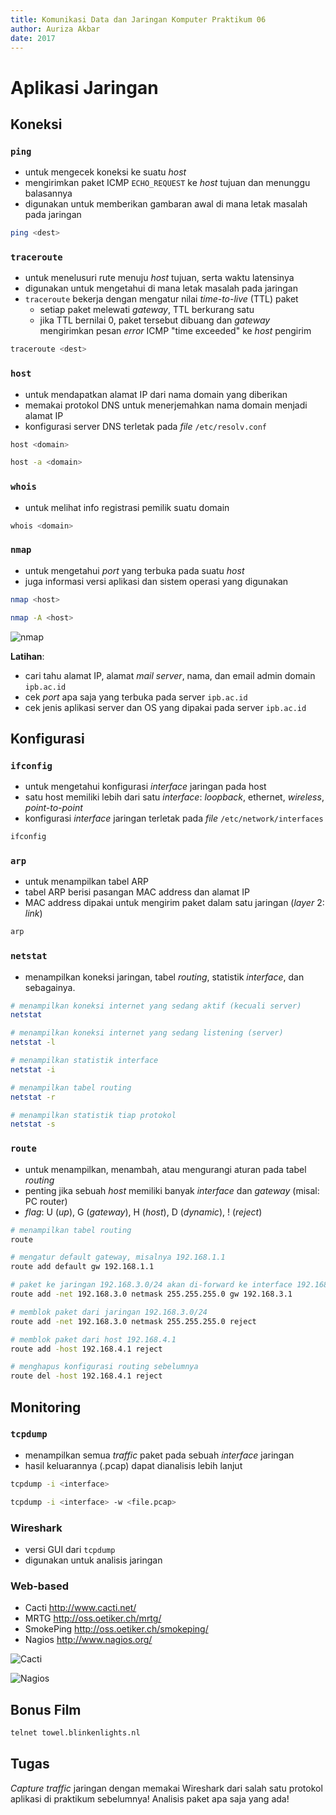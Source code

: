 ```yaml
---
title: Komunikasi Data dan Jaringan Komputer Praktikum 06
author: Auriza Akbar
date: 2017
---
```


# Aplikasi Jaringan


## Koneksi


### `ping`

- untuk mengecek koneksi ke suatu *host*
- mengirimkan paket ICMP `ECHO_REQUEST` ke *host* tujuan dan menunggu balasannya
- digunakan untuk memberikan gambaran awal di mana letak masalah pada jaringan

```bash
ping <dest>
```

### `traceroute`

- untuk menelusuri rute menuju *host* tujuan, serta waktu latensinya
- digunakan untuk mengetahui di mana letak masalah pada jaringan
- `traceroute` bekerja dengan mengatur nilai *time-to-live* (TTL) paket
    - setiap paket melewati *gateway*, TTL berkurang satu
    - jika TTL bernilai 0, paket tersebut dibuang dan *gateway* mengirimkan pesan *error* ICMP "time exceeded" ke *host* pengirim

```bash
traceroute <dest>
```

### `host`

- untuk mendapatkan alamat IP dari nama domain yang diberikan
- memakai protokol DNS untuk menerjemahkan nama domain menjadi alamat IP
- konfigurasi server DNS terletak pada *file* `/etc/resolv.conf`

```bash
host <domain>

host -a <domain>
```

### `whois`

- untuk melihat info registrasi pemilik suatu domain

```bash
whois <domain>
```

### `nmap`

- untuk mengetahui *port* yang terbuka pada suatu *host*
- juga informasi versi aplikasi dan sistem operasi yang digunakan

```bash
nmap <host>

nmap -A <host>
```

![nmap](etc/7/nmap.jpg)

**Latihan**:

- cari tahu alamat IP, alamat *mail server*, nama, dan email admin domain `ipb.ac.id`
- cek *port* apa saja yang terbuka pada server `ipb.ac.id`
- cek jenis aplikasi server dan OS yang dipakai pada server `ipb.ac.id`


## Konfigurasi

### `ifconfig`

- untuk mengetahui konfigurasi *interface* jaringan pada host
- satu host memiliki lebih dari satu *interface*: *loopback*, ethernet, *wireless*, *point-to-point*
- konfigurasi *interface* jaringan terletak pada *file* `/etc/network/interfaces`

```bash
ifconfig
```

### `arp`

- untuk menampilkan tabel ARP
- tabel ARP berisi pasangan MAC address dan alamat IP
- MAC address dipakai untuk mengirim paket dalam satu jaringan (*layer* 2: *link*)

```bash
arp
```

### `netstat`

- menampilkan koneksi jaringan, tabel *routing*, statistik *interface*, dan sebagainya.

```bash
# menampilkan koneksi internet yang sedang aktif (kecuali server)
netstat

# menampilkan koneksi internet yang sedang listening (server)
netstat -l

# menampilkan statistik interface
netstat -i

# menampilkan tabel routing
netstat -r

# menampilkan statistik tiap protokol
netstat -s
```

### `route`

- untuk menampilkan, menambah, atau mengurangi aturan pada tabel *routing*
- penting jika sebuah *host* memiliki banyak *interface* dan *gateway* (misal: PC router)
- *flag*: U (*up*), G (*gateway*), H (*host*), D (*dynamic*), ! (*reject*)

```bash
# menampilkan tabel routing
route

# mengatur default gateway, misalnya 192.168.1.1
route add default gw 192.168.1.1

# paket ke jaringan 192.168.3.0/24 akan di-forward ke interface 192.168.3.1
route add -net 192.168.3.0 netmask 255.255.255.0 gw 192.168.3.1

# memblok paket dari jaringan 192.168.3.0/24
route add -net 192.168.3.0 netmask 255.255.255.0 reject

# memblok paket dari host 192.168.4.1
route add -host 192.168.4.1 reject

# menghapus konfigurasi routing sebelumnya
route del -host 192.168.4.1 reject
```

<!--
- Contoh konfigurasi:

![PC gateway](http://i.imgur.com/6AhSF4z.png)

```bash
# konfigurasi pada PC 192.168.1.[2-3]
route add default gw 192.168.1.1

# konfigurasi pada PC 192.168.2.[2-3]
route add default gw 192.168.2.1

# konfigurasi pada GATEWAY
route add -net 192.168.1.0 netmask 255.255.255.0 gw 192.168.1.1
route add -net 192.168.2.0 netmask 255.255.255.0 gw 192.168.2.1
route add default gw 10.17.95.13
```
-->


## Monitoring

### `tcpdump`

- menampilkan semua *traffic* paket pada sebuah *interface* jaringan
- hasil keluarannya (.pcap) dapat dianalisis lebih lanjut

```bash
tcpdump -i <interface>

tcpdump -i <interface> -w <file.pcap>
```

### Wireshark

- versi GUI dari `tcpdump`
- digunakan untuk analisis jaringan

### Web-based

- Cacti <http://www.cacti.net/>
- MRTG <http://oss.oetiker.ch/mrtg/>
- SmokePing <http://oss.oetiker.ch/smokeping/>
- Nagios <http://www.nagios.org/>

![Cacti](etc/7/cacti.jpg)

![Nagios](etc/7/nagios.png)

## Bonus Film

```bash
telnet towel.blinkenlights.nl
```

## Tugas

*Capture* *traffic* jaringan dengan memakai Wireshark dari salah satu protokol
aplikasi di praktikum sebelumnya! Analisis paket apa saja yang ada!

